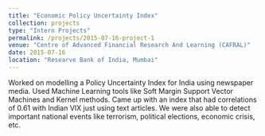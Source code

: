 ```yaml
---
title: "Economic Policy Uncertainty Index"
collection: projects
type: "Intern Projects"
permalink: /projects/2015-07-16-project-1
venue: "Centre of Advanced Financial Research And Learning (CAFRAL)"
date: 2015-07-16
location: "Researve Bank of India, Mumbai"
---
```


Worked on modelling a Policy Uncertainty Index for India using newspaper media. Used Machine Learning tools like Soft Margin Support Vector Machines and Kernel methods. Came up with an index that had correlations of 0.61 with Indian VIX just using text articles. We were also able to detect important national events like terrorism, political elections, economic crisis, etc.